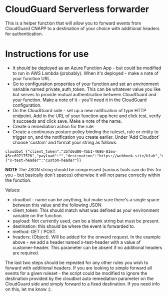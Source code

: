 # CloudGuard Serverless forwarder

This is a helper function that will allow you to forward events from CloudGuard CNAPP to a destination of your choice with additional headers for authentication.


# Instructions for use
- It should be deployed as an Azure Function App - but could be modified to run in AWS Lambda (probably). When it's deployed - make a note of your function URL.
- Go to configuration properties of your function and set an environment variable named private_auth_token. This can be whatever value you like but serves to provide mutual authentication between CloudGuard and your function. Make a note of it - you'll need it in the CloudGuard configuration.
- On the CloudGuard side - set up a new notification of type HTTP endpoint. Add in the URL of your function app here and click test, verify it succeeds and click save. Make a note of the name.
- Create a remediation action for the rule
- Create a continuous posture policy binding the ruleset, rule or entity to trigger on, and the notification you create earlier. Under 'Add Cloudbot' choose 'custom' and format your string as follows.

```
cloudbot {"client_token":"35fd6d00-45b1-4686-81ea-45cc69717576","payload":"","destination":"https://webhook.site/blah","method":"POST","headers":{"x-test-header":"custom-header"}}
```
**NOTE** The JSON string should be compressed (various tools can do this for you - but basically don't spaces) otherwise it will not parse correctly within the function.

Values:
- cloudbot - name can be anything, but make sure there's a single space between this value and the following JSON
- client_token: This should match what was defined as your environment variable on the function.
- payload: Not currently used, can be a blank string but must be present.
- destination: this should be where the event is forwarded to.
- method: GET / POST. 
- headers: (Object). Will be added for the onward request. In the example above - we add a header named x-test-header with a value of customer-header. This parameter can be absent if no additional headers are required.

The last two steps should be repeated for any other rules you wish to forward with additional headers. If you are looking to simple forward all events for a given ruleset - the script could be modified to ignore the destination provided by the cloudbot auto remediation parameter on the CloudGuard side and simply forward to a fixed destination. If you need info on this, let me know :).
